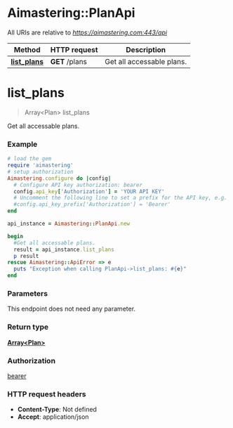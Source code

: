# Aimastering::PlanApi

All URIs are relative to *https://aimastering.com:443/api*

Method | HTTP request | Description
------------- | ------------- | -------------
[**list_plans**](PlanApi.md#list_plans) | **GET** /plans | Get all accessable plans.


# **list_plans**
> Array&lt;Plan&gt; list_plans

Get all accessable plans.

### Example
```ruby
# load the gem
require 'aimastering'
# setup authorization
Aimastering.configure do |config|
  # Configure API key authorization: bearer
  config.api_key['Authorization'] = 'YOUR API KEY'
  # Uncomment the following line to set a prefix for the API key, e.g. 'Bearer' (defaults to nil)
  #config.api_key_prefix['Authorization'] = 'Bearer'
end

api_instance = Aimastering::PlanApi.new

begin
  #Get all accessable plans.
  result = api_instance.list_plans
  p result
rescue Aimastering::ApiError => e
  puts "Exception when calling PlanApi->list_plans: #{e}"
end
```

### Parameters
This endpoint does not need any parameter.

### Return type

[**Array&lt;Plan&gt;**](Plan.md)

### Authorization

[bearer](../README.md#bearer)

### HTTP request headers

 - **Content-Type**: Not defined
 - **Accept**: application/json



